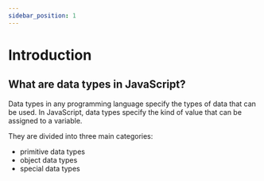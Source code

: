 ```yaml
---
sidebar_position: 1
---
```


# Introduction

## What are data types in JavaScript?

Data types in any programming language specify the types of data that can be used. In JavaScript, data types specify the kind of value that can be assigned to a variable.

They are divided into three main categories:

- primitive data types
- object data types
- special data types
